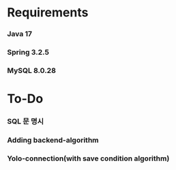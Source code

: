 <h1>Requirements</h1>
<h3>Java 17</h3>
<h3>Spring 3.2.5</h3>
<h3>MySQL 8.0.28</h3>

<h1>To-Do</h1>
<h3>SQL 문 명시</h3>
<h3>Adding backend-algorithm</h3>
<h3>Yolo-connection(with save condition algorithm)</h3>